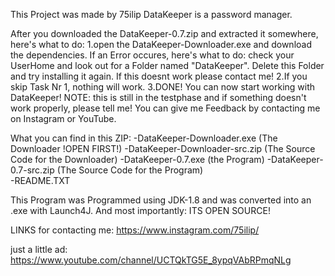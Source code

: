 This Project was made by 75ilip
DataKeeper is a password manager.


After you downloaded the DataKeeper-0.7.zip and extracted it somewhere, here's what to do:
1.open the DataKeeper-Downloader.exe and download the dependencies. If an Error occures, here's what to do:
	check your UserHome and look out for a Folder named "DataKeeper". Delete this Folder and try installing it again.
	If this doesnt work please contact me!
2.If you skip Task Nr 1, nothing will work.
3.DONE! You can now start working with DataKeeper!
	NOTE: this is still in the testphase and if something doesn't work properly, please tell me!
	You can give me Feedback by contacting me on Instagram or YouTube.


What you can find in this ZIP:
	-DataKeeper-Downloader.exe	(The Downloader !OPEN FIRST!)
	-DataKeeper-Downloader-src.zip	(The Source Code for the Downloader)
	-DataKeeper-0.7.exe		(the Program)
	-DataKeeper-0.7-src.zip		(The Source Code for the Program)	
	-README.TXT

This Program was Programmed using JDK-1.8 and was converted into an .exe with Launch4J.
And most importantly: ITS OPEN SOURCE!


LINKS for contacting me:
https://www.instagram.com/75ilip/

just a little ad:
https://www.youtube.com/channel/UCTQkTG5E_8ypqVAbRPmqNLg
